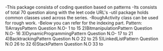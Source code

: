 -This package consista of coding question based on patterns 
-Its consists of total 70 question along with the leet code URL's 
-util package  holds common classes used across the series.
-RoughActivity class can be used for rough work.
-Below you can refer for the indexing part.
Pattern:
1)ArraysPattern Question N.O- 1 to 15
2)BitmanipulationPattern Question N.O- 16
3)DynamicProgrammingPattern Question N.O- 17 to 21
4)BacktrackingPattern Question N.O 22 to 25
5)LinkedListPattern Question N.O 26 to 32
6)StackPattern Question N.O 33 to 

